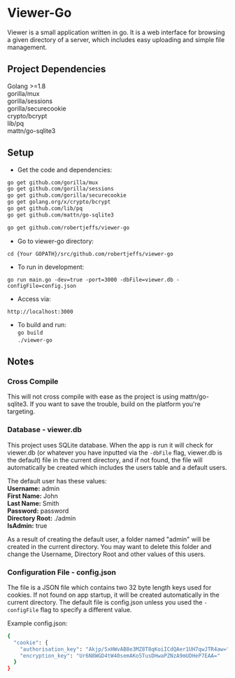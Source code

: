 # Viewer-Go

Viewer is a small application written in go. It is a web interface for browsing a given directory
of a server, which includes easy uploading and simple file management.

## Project Dependencies

Golang >=1.8  
gorilla/mux  
gorilla/sessions  
gorilla/securecookie  
crypto/bcrypt  
lib/pq  
mattn/go-sqlite3

## Setup

- Get the code and dependencies:

```bash
go get github.com/gorilla/mux
go get github.com/gorilla/sessions
go get github.com/gorilla/securecookie
go get golang.org/x/crypto/bcrypt
go get github.com/lib/pq
go get github.com/mattn/go-sqlite3

go get github.com/robertjeffs/viewer-go
```

- Go to viewer-go directory:

`cd {Your GOPATH}/src/github.com/robertjeffs/viewer-go`

- To run in development:

`go run main.go -dev=true -port=3000 -dbFile=viewer.db -configFile=config.json`

- Access via:

`http://localhost:3000`

- To build and run:  
  `go build`  
  `./viewer-go`

## Notes

### Cross Compile

This will not cross compile with ease as the project is using mattn/go-sqlite3. If you want to save
the trouble, build on the platform you're targeting.

### Database - viewer.db

This project uses SQLite database. When the app is run it will check for viewer.db (or whatever you have inputted via the `-dbFile` flag, viewer.db is the default) file in the current directory, and
if not found, the file will automatically be created which includes the users table and a default
users.

The default user has these values:  
**Username:** admin  
**First Name:** John  
**Last Name:** Smith  
**Password:** password  
**Directory Root:** ./admin  
**IsAdmin:** true

As a result of creating the default user, a folder named "admin" will be created in the current directory. You may want
to delete this folder and change the Username, Directory Root and other values of this users.

### Configuration File - config.json

The file is a JSON file which contains two 32 byte length keys used for cookies. If not found on app startup, it will be created automatically in the current directory. The default file is config.json unless you used the `-configFile` flag to specify a different value.

Example config.json:

```bash
{
  "cookie": {
    "authorisation_key": "Akjp/SxHWvAB8e3MZ8T8qKoiICdQAer1UH7qwJTR4aw=",
    "encryption_key": "Ur6N8WGD4tW40semAKo5TusDHwaPZNzA9mUDHeP7EAA="
  }
}
```
